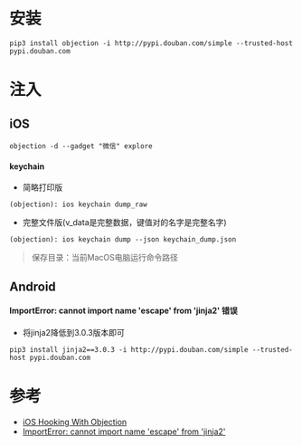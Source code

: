  # 安装
 ```
 pip3 install objection -i http://pypi.douban.com/simple --trusted-host pypi.douban.com
 ```
# 注入
## iOS
```
objection -d --gadget "微信" explore
```
#### keychain 
- 简略打印版
```
(objection): ios keychain dump_raw
```
- 完整文件版(v_data是完整数据，键值对的名字是完整名字)
```
(objection): ios keychain dump --json keychain_dump.json
```
> 保存目录：当前MacOS电脑运行命令路径
## Android
#### ImportError: cannot import name 'escape' from 'jinja2' 错误
- 将jinja2降低到3.0.3版本即可
```
pip3 install jinja2==3.0.3 -i http://pypi.douban.com/simple --trusted-host pypi.douban.com
```
# 参考
- [iOS Hooking With Objection](https://book.hacktricks.xyz/mobile-apps-pentesting/ios-pentesting/ios-hooking-with-objection)
- [ImportError: cannot import name 'escape' from 'jinja2'](https://stackoverflow.com/questions/71718167/importerror-cannot-import-name-escape-from-jinja2)
